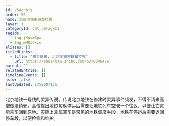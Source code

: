 ```yaml
---
id: v54cnbjs
order: 56
name: 北京地铁末班车拉鬼
layer: 1
categoryId: cat_r0rzgkOi
tagIds:
  - tag_jKWvm6pa
  - tag_mMRaQxio
aliases: []
titledLinks:
  - title: "相关链接: 北京地铁末班车拉鬼"
    url: https://zhuanlan.zhihu.com/p/70046426
parent: ""
relatedEntries: []
timelineEvents: []
nsfw: false
lastUpdated: 1758087125
---
```


北京地铁一号线的灵异传说。传说北京地铁在修建时灵异事件频发，不得不请来高僧做法镇邪。高僧提出地铁每晚停运后需要让地铁列车空驶一个往返，以便让亡灵能乘车回到原地。实际上末班空车是常见的地铁调度手段，地铁在停运后需要返回停车段，以便检修和维护。